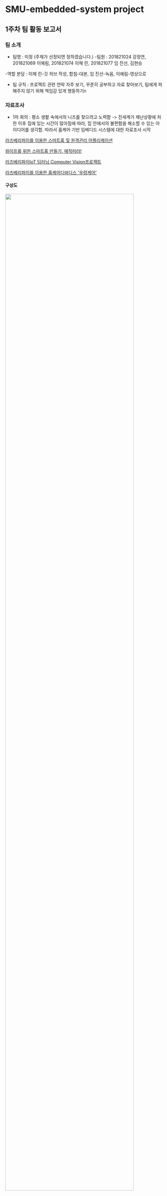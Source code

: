 # SMU-embedded-system project

## 1주차 팀 활동 보고서

### 팀 소개
- 팀명 : 미정 (주제가 선정되면 정하겠습니다.)
-팀원 : 201821024 강정연, 201821069 이예림, 201821074 이채 린, 201821077 임 진선,  김현승

 -역할 분담 : 이채 린-깃 허브 작성, 합침-대본, 임 진선-녹음, 이예림-영상으로
- 팀 규칙 : 프로젝트 관련 연락 자주 보기, 꾸준히 공부하고 자료 찾아보기, 팀에게 피해주지 않기 위해 책임감 있게 행동하기n

### 자료조사
* 1차 회의 : 평소 생활 속에서의 니즈를 찾으려고 노력함 -> 전세계가 재난상황에 처한 이후 집에 있는 시간이 많아짐에 따라, 집 안에서의 불편함을 해소할 수 있는 아이디어를 생각함.
따라서 홈케어 기반 임베디드 시스템에 대한 자료조사 시작


[라즈베리파이를 이용한 스마트홈 및 원격관리 어플리케이션](https://1d1cblog.tistory.com/m/45)

[와이프를 위한 스마트홈 만들기, 매직미러!](https://youtu.be/0h0ULAXlm7w)

[라즈베리파이IoT 딥러닝 Computer Vision프로젝트](https://www.youtube.com/watch?v=6oBZPW8spgA)

[라즈베리파이를 이용한 홈케어디바디스 '우렁케어'](https://github.com/wjrmffldrhrl/UleungCare)

#### 구상도

<img src="https://user-images.githubusercontent.com/62593236/92331952-1b8a0b80-f0b5-11ea-8da9-a95e5b7da5ed.png" width="90%"></img>

* 문제점 : 홈케어와 하드웨어를 접목시키는 것이 어려움. 무인자동차를 기반으로 한 자동화 로봇을 통해 집 안의 상태를 확인하고, 앱으로 데이터를 전달하여 사람에게 알려주면 
앱을 통해 집안의 사물을 제어할 수 있도록(에어컨키기, 제습기키기, 조명키기 등)하려했으나,  앱을 통해 사물을 제어하는 기술의 성공가능성에 대한 의문점을 갖게 됨. 또, 로봇의 필요성에 대한 의문점이 생김( 집안의 상태를 알려준 뒤, 그 다음의 액션이 딱히 떠오르지않음). 홈케어와 하드웨어의 접목 외에 다른 아이디어를 생각해보기로하여 2차 회의 시작.


* 2차 회의 : 코로나 상황이 심각해짐에 따라 이 생활 속의 니즈가 떠오름. 아직 마스크를 필수로 챙겨야 하는 생활이 익숙치 않기 때문에
나이가 드신 분들을 포함한 많은 사람들이 마스크를 두고 나가 밖에서 급하게 새 마스크를 사는 일이 빈번하게 발생함.
이제 코로나는 빠른시일내에 사라지기 어려운 상황으로 보여짐으로 생활 속에서의 대처가 자연스러워짐.

#### 구상도 

<img src="https://user-images.githubusercontent.com/62593236/92330566-d6f97280-f0aa-11ea-99cc-64b3d537cc5f.png" width="90%"></img>

신발장 벽에 부착된 대시보드디바이스와 마스크 살균기 박스, 손소독제로 구성되어 있음.

외출 시 열감지 센서에 사람이 인식되면 대시보드에서 '마스크를 착용하세요'라는 멘트가 나오도록 설정하고, 
똑같이 집에 들어오는 것이 인식되면 대시보드에서 '소독제를 사용한 후 마스크를 살균기에 넣으세요'라는 멘트가 나오도록 설정할 것임.
대시보드에는 이 외에도 수동으로 살균기가 작동하도록 버튼이 제작돼있고, 코로나 관련 소식을 담아놓도록 제작할 것임.
(위는 초기 구상도이며, 기능을 더 추가하고 구체화 할 것임. 좀 더 시간을 들이면 더 나은 아이디어가 나올 것으로 예상됨.)

* 문제점 : 취지나 아이디어는 좋으나 프로젝트의 난이도가 쉬운 것 같음. 좀 더 난이도 있게 하고싶은 아쉬움이 남음.

기타 아이디어 : 미리 앱으로 등록한 내 커피 레시피를 얼굴인식을 통해 취향에 맞는 커피를 제조해주는 기계 (가정, 직장 등등에서 사용가능)

### 주제선정
후보
1. 홈케어 디바이스
2. 얼굴인식 기반 커피머신
3. 코로나 깜빡이 디바이스
(교수님의 조언이 필요합니다.)

### 회의과정

회의는 디스코드 프로그램 사용.

<img src="https://user-images.githubusercontent.com/62593236/92319405-bb627d80-f052-11ea-8499-92e8e4e24914.png" width="90%"></img>


## 2주차 팀 활동 보고서
-역할 분담 : 이채린 – 대본 작성, 이예림 – 자료조사 및 깃 허브 작성, 임진선 – 발표 영상 녹음, 김현승 – 자료조사 및 깃 허브 작성, 강정연 – 자료조사 및 깃 허브 작성 .

### 주제 선정
1주차에서 나온 얼굴인식 기반 커피머신 아이디어에서 기술적인 어려움과 구체적인 아이디어 구상에서 어려움을 겪어 이와 비슷한 새로운 아이디어 구상.

1번째 주제 : 1차 회의에서는 딥러닝을 기반으로 한 카메라로 사람 얼굴을 인식해 표정과 감정을 데이터로 받아들여 라즈베리파이로 데이터를 각각 분석해 그에 맞는 음료를 추천 및 뽑아주는 임베디드 시스템 설계. 음료 제작 기계는 아두이노를 사용해서 제작

구상도 

<img src="https://user-images.githubusercontent.com/70967826/93000087-e1ab8000-f560-11ea-87fd-2e28bfa5ca1a.png" width=70%></img>

### 자료 조사 

[파이썬 강좌 – 딥러닝으로 표정 인식하기](https://m.blog.naver.com/roboholic84/221633210887)

[얼굴 표정인식을 통한 사용자 감정 케어](https://ausome.tistory.com/6)

[라즈베리파이를 이용한 칵테일 제조기 알콜램프](https://youtu.be/WO7iVxId79U)

[라즈베리파이를 이용한 칵테일 제조기 알콜램프](http://eswcontest.or.kr/bbs/download.php?tbl=award&no=1411)

### 문제점
카메라로 사람 얼굴을 인식한 뒤 딥러닝을 통한 표정 인식 과정에서 다양한 표정을 성공적으로 데이터화 하는 기술의 성공가능성에 대한 의문점을 가짐. 

2번째 주제 : 라즈베리파이를 이용해 취향과 기호에 맞게 음료를 제조할 수 있는 기계와 그 기계를 직접 제어할 수 있는 어플리케이션 제작. 추가로 단순 음료 제조뿐만 아니라 원하는 레시피를 직접 입력하는 기능이나 원하는 시간에 맞춰 음료를 제조할 수 있는 예약 기능 등과 같은 기능 추가

구상도 

<img src="https://user-images.githubusercontent.com/70967826/93000083-dd7f6280-f560-11ea-96bb-edbb70e09a47.png" width=70%></img>
<img src="https://user-images.githubusercontent.com/70967826/93000085-e112e980-f560-11ea-874e-89cb617a038d.png" width=70%></img>
<img src="https://user-images.githubusercontent.com/70967826/93000086-e112e980-f560-11ea-921c-80cf74452647.png" width=70%></img>

### 자료 조사 

[라즈베리파이와 어플을 이용한 임베디드 시리얼 제조기](https://www.youtube.com/watch?v=iAL7O1oMXZU&feature=youtu.be)

[라즈베리파이 서브모터 음료 디스펜서](https://www.youtube.com/watch?v=Va_HRMmJt-g)

[Rasberry Pi Smart Bartender](https://youtu.be/2DopvpNF7J4)

[라즈베리파이 컨트롤러 자동 드링크 바텐더 분배](https://ko.howtodogood.com/49472-Raspberry-pi-Controller-Automatic-Drink-Dispensing-66)

[Make your own crude Cocktail Machine](https://www.youtube.com/watch?v=Z7GkGeZrb2Y)

[Cocktails based on your mood created by a Raspberry Pi bartender](https://www.youtube.com/watch?v=8q_5STFzJ6c)

문제점 : 부족한 기능 구성. 그러므로 복잡하고 높은 수준의 난이도에 맞는 추가적인 아이디어 구상이 필요함


### 회의 과정

회의는 디스 코드 프로그램 사용


## 3주차 팀 활동 보고서

- 역할분담 : 이채린,이예림 - 깃허브 작성, 강정연 - 대본작성, 임진선 - 녹음 및 영상제작

- 회의내용 

 2주차 회의에서 나왔던 2개의 주제와 2주차 보고서에 대한 교수님의 피드백을 바탕으로 최종 작품회의를 진행하였습니다.
 회의 중 ① 딥 러닝과 어플 또는 모니터를 만드는 계획과 ② 어플과 라즈베리 파이를 사용하여 기계를 만드는 계획 인 주제가 나 왔습니다. 
주제들의 기능성 이랑 난이도 체계를 고려해 주제를 선정 하여 아래와 같은 계획으로 진행할 예정입니다.

 카메라로 표정을 인식하는 딥 러닝 기술을 표정 정보를 받아옴. 
받아온 정보를 직접 제작한 어플에 전송함.
 1. 딥러닝을 통해 받아온 표정인식 정보
 2. 나이
 3. 성별
 4. 현재 날씨 등등
 표정인식 정보외에 위와같은 정보를 사용자로부터 받아 어플에 저장한 뒤, 데이터 통계를 통해 음료를 추천해준다.
 추천해준 음료를 기계가 라즈베리파이를 사용하여 만든 기계로 제조해준다.
 
 ### 전체 흐름도 예시
 
 어플에 있는 두 가지 선택지 중 자신이 원하는 기능을 선택한다.
 
 만약 내가 내 레시피에 따른 음료를 만들고싶다면, choosing a recipe 를 누르고 2주차 보고서에 있는 구상도에 맞춰 진행하면 된다.
 
 <img src="https://user-images.githubusercontent.com/62593236/93715219-0c21bc80-fba3-11ea-9674-30b6f742edd9.png" width="30%"></img>
 
 만약 추천음료를 받고싶다면 recommend drinks를 누르고 기계에 부착된 카메라에 얼굴을 갖다댄다. 
 
 <img src="https://user-images.githubusercontent.com/62593236/93715301-763a6180-fba3-11ea-8b15-086fc508d50f.png" width="40%"></img>
 
 얼굴이 인식되어 표정분석 결과가 어플에 띄워지면 설문을 진행하고 save를 누르면 추천음료가 나온다.
 
 <img src="https://user-images.githubusercontent.com/62593236/93715374-d7facb80-fba3-11ea-8978-95c7e3c77a20.png" width="70%"></img>

 ### 역할 분담 및 계획

- 역할 분담 : 딥러닝 - 강정연, 김현승  /  기계제조 - 이예림, 임진선  /  어플 - 이채린

1. 딥러닝 : 라즈베리파이와 카메라를 연결해 사용자의 얼굴을 데이터로 받아들이는 것을 할 계획입니다.
2. 기계제작 : 라즈베리파이를 사용해 음료를 제조할 수 있는 기계를 만들 계획입니다.
3. 어플 : 전체적인 어플 틀을 만들어 딥러닝 정보를 가져올 수 있게 만들 계획입니다.

 

### 회의 과정
회의는 디스코드 프로그램 사용

# 4주차 팀 활동 보고서

- 역할 분담 : 깃허브작성 - 김현승, 대본 작성 - 이예림,  녹음 및 영상 제작 - 임진선

## 팀 구성

팀명 : Make your drinks(팀장 : 이채린)

딥러닝 - 강정연, 김현승

기계 제조 - 임진선, 이예림

어플 - 이채린

## 회의 내용

1. 음료는 아이스 아메리카노, 바닐라 라떼, 헤이즐넛 라떼, 아이스티, 포도주스, 오렌지주스로 7종류의 음료로 결정하였습니다.
총 필요한 재료는 커피 원액, 아이 스티 원액, 물, 우유, 헤이즐넛 시럽, 바닐라 시럽, 포도 주스, 오렌지 주스가있습니다.

2. 기계 제작시 아두이노와 라즈베리파이 둘 중 무엇을 사용할지 고민하다 회의 결과 라즈베리파이를 사용하기로 했다.
이 기계를 개인용으로 사용할지 상업용으로 사용할지 회의했는데 상업용으로 사용하기로 결정이 났다.

3. 2주차에서 다뤘던 시간예약을 활용하는 기능은 사용하지 않기로 결정했다.


## 이번 주 활동 내용
### 딥러닝

1.라즈베리파이 설치
sd카드에 https://www.raspberrypi.org/downloads/ 링크에서 다운받은 라즈베리파이os 설치
sd카드를 라즈베리파이3 모델에 꽂아준 뒤 라즈베리파이와 컴퓨터용 모니터를 hdmi로 연결

2.라즈베리파이 웹캠 연결

<img src="https://user-images.githubusercontent.com/70967826/94369747-911e5000-0126-11eb-821b-10bd56809e44.png" width=50%></img>

라즈베리파이 웹캠을 usb로 연결 후 fswebcam명령어를 이용해 사진촬영 동작 코드 작성

<img src="https://user-images.githubusercontent.com/70967826/94369771-b612c300-0126-11eb-991f-875450fd06e4.png" width=50%></img>

라즈베리파이와 웹캠을 위 와 같은 명령어로 촬영한 사진

3.opencv 설치

실시간 동영상 촬영과 촬영 하는 동시에 얼굴을 인식하기 위한 opencv 프로그램 설치

http://makeshare.org/bbs/board.php?bo_table=raspberrypi&wr_id=92

위 링크에 나온 내용을 토대로 opencv설치

<img src="https://user-images.githubusercontent.com/70967826/94369779-c034c180-0126-11eb-99f2-0e8f9701e06e.png" width=50%></img>

opencv가 정상적으로 설치됬는지 확인

### 기계 제조

기계 제작에 필요한 재료들을 생각해본 후 교수님께 재료들을 어떤 방법으로 구매할 수 있는지 피드백을 구함

### 어플

앱 로딩화면이 2초 나타난 후 메인페이지 화면으로 이동

<img src="https://user-images.githubusercontent.com/70967826/94380278-e03ca300-016f-11eb-8733-66ea4765b4de.png" width=30%></img>

구상도대로 음료 추천받기와 직접 제조하기 버튼을 만들어 사용자에게 선택할 수 있게 함 firebase와 app을 연동시켜놓았음.

<img src="https://user-images.githubusercontent.com/70967826/94380288-eaf73800-016f-11eb-85e0-3bec4d86b568.png" width=30%></img>


## 다음 주 활동 계획
### 딥러닝
라즈베리파이와 opencv 프로그램을 이용해 동영상 촬영 및 얼굴인식 기능 구현
### 기계 제조
기계제작팀은 여태까지 회의했던 내용을 토대로 구상도를 구상해 그려보고, 기계제작에 필요한 재료와 부품들을 찾아본 후 다음 회의를 통해 구체적인 구상도를 구상한 후 제작에 필요한 재료와 부품들을 찾아 목록을 만들어 교수님께 제출할 계획입니다.
### 어플
설문조사 폼 구성 및 안드로이드와 파이어베이스 연결하여 데이터 저장

## 5주차 팀 활동 보고서

- 역할 분담 : 강정연 - 깃허브작성, 이채린 - 대본작성, 김현승 -발표 녹음 및 영상 제작

## 회의 내용
 1. 기계 구상 과정에서 음료 제어에 사용할 부품에 대한 두 가지 방안 고려.
  - 워터 펌프를 이용한 제어 : 아두이노 워터 펌프를 쉽게 제어하기 위한 아두이노 모터 드라이브 사용. 모터 드라이버 제어를 위한 코딩과 그 후 모터와 기압차를 이용해 아두이노
                             워터 펌프를 통해 음료를 빨아들이는 방법 구상. 워터 펌프에 관한 정확한 부품 종류와 가격에 대한 추가적인 조사 예정
                             
  - 서보 모터를 위한 제어 : 음료 배출구를 호스로 제작한 뒤, 아두이노 서보 모터의 움직임을 제어할 수 있는 코드를 작동해 호스 제어. 정상적인 음료 배출을 위한 호스와 
                          서보 모터의 결합 방법 구상 예정.
                          
 2. 라즈베리파이와 카메라의 정상적인 작동에 계속해서 문제가 생기기 때문에 문제 해결을 위한 추가적인 방법 모색과 추가로 필요한 부품을 구매해 라즈베리파이 환경구축에
    지장이 없도록 노력 필요.

 3. 위 두 내용에서 추가로 구매가 필요하다고 생각이 되는 부품 정리.(라즈베리파이캠,랜 케이블, 아두이노 서보 모터, 아두이노 워터 펌프, 아두이노 모터 드라이버.. 등)

## 이번 주 활동 내용

### 어플

- 음료 레시피 선택을 위한 폼 구성 및 안드로이드와 파이어베이스를 연결하여 데이터 저장이 가능하도록 제작.

<img src="https://user-images.githubusercontent.com/70554317/95019739-17e0a900-06a2-11eb-9cd5-014b5cd5db97.png" width=30%></img>

음료 종류별로 버튼을 설정하여 페이지마다 자신이 원하는 레시피를 제조할 수 있도록 제작.

<img src="https://user-images.githubusercontent.com/70554317/95019767-39419500-06a2-11eb-95fd-f81e29d13351.png" width=30%></img>

음료 카테고리를 선택한 뒤 음료 제조에 필요한 물과 커피원액의 입력 및 사람마다 데이터 저장을 위한 이름을 입력할 수 있도록 제작 ,
그 후 start버튼을 누르면 기계가 작동하도록 제작.

<img src="https://user-images.githubusercontent.com/70554317/95019780-465e8400-06a2-11eb-8fe5-6c471b4878bc.png" width=30%></img>

위에서 입력한 정보들을 버튼을 누름과 동시에 Firebase Realtime database에 데이터가 저장되도록 설정.     

### 딥러닝

- 라즈베리파이와 웹캠을 연결해 웹캠이 사람 얼굴을 찾아 얼굴만 인식이 가능하도록 가동.

<pre>
$ sudo apt-get install git
$ git clone https://github.com/insung3511/OpenCV_Face_detection_code.git
$ cd openCV_Face_detection_code/openCV_EYE/
$ python face_eye_detection.py
</pre>
</br>

웹캠과 정상적으로 연결된 라즈베리파이에 명령어로 소스를 가져오기위한 프로그램을 sudo apt-get install git로 다운로드.
git clone명령어로 웸캡 작동을 위한 소스 프로그램을 가져와 로컬에 복사본을 생성.
opencv프로그램을 python을 이용하여 카메라가 사람 얼굴을 인식하도록 실행.

(라즈베리파이 작동 환경에서 문제가 생겨  연결 문제를 해결한 뒤 활동 과정과 활동 사진 캡처가 불가능하여 추후에 재업로드 예정)

### 기계 제조

- 구체적인 구상도 제작과 그에 관한 부품 조사와, 각 부품에 따른 기능 구상

<img src="https://user-images.githubusercontent.com/70554317/95021237-bcff7f80-06aa-11eb-8320-2e4af7897c96.jpg" width=90%></img>

아두이노 워터 펌프를 이용해 음료가 담긴 병에서 기압차와 모터를 이용해 음료를 배출해내는 방법 구상.

<img src="https://user-images.githubusercontent.com/70554317/95021271-f9cb7680-06aa-11eb-8d5a-44f254b6435e.jpg" width=80%></img>

아두이노 서보 모터를 이용한 호스제어를 통해 음료 배출을 제어하는 방법 구상.

제품 구매 시 서보 모터와 워터 펌프 두가지를 다 구매해 각각 제작후 가동해본뒤, 기계 작동에 지장이 없는쪽으로 부품을 선택해 제작 예정.

## 6주차 팀 보고서

- 역할 분담 : 강정연 - 깃허브작성, 김현승 - 대본작성, 임진선 -발표 녹음 및 영상 제작

## 이번주 활동 

### 딥 러닝

- 딥 러닝에서의 정상적인 데이터셋 활동이 시작되면 그에 맞춰 데이터를 받아올 수 있는 방법 연구 예정.

정상적인 프로그램 설치를 위해 기본적으로 라즈베리파이 업데이트 및 업그레이드를 해줌.

<pre>
$ sudo apt-get update
$ sudo apt-get upgrade
</pre>
</br>

웹 서버로부터 Miniconda3 설치 프로그램 콘텐츠를 가져오기 위해 wget명령어를 사용해 Miniconda3 설치 프로그램 패키지 다운.

<pre>
$ wget http://repo.continuum.io/miniconda/Miniconda3-latest-Linux-armv7l.sh
</pre>
</br>

md5sum명령어를 이용하여 다운로드한 파일의 이상유무 확인.

<pre>
$ sudo md5sum Miniconda3-latest-Linux-armv7l.sh
</pre>
</br>

다운받은 Miniconda3 설치 프로그램 실행하여 Miniconda3 설치(설치 파일 경로 = /home/pi/miniconda3).

<pre>
$ sudo /bin/bash Miniconda3-latest-Linux-armv7l.sh
</pre>
</br>

설치가 완료된 후 nano 편집기로 Miniconda3 실행파일에 들어감(본 파일의 끝에 export PATH="/home/pi/miniconda3/bin:$PATH" 추가).

<pre>
$ sudo nano /home/pi/.bashrc
</pre>
</br>

실행파일 실행.

<pre>
$ source ~/.bashrc
</pre>
</br>

conda --version을 입력해 정상적으로 설치 되었음을 확인.

![2020-10-11-235521_631x449_scrot](https://user-images.githubusercontent.com/70554317/95682567-d2cbf200-0c20-11eb-901e-dd49ec462439.png)

- 아나콘다 설치 후 실행 과정에서 이전에 설치한 opencv프로그램 작동이 안됨, 그 이유가 웸캠 실행에 필요한 파이썬 버전이 아나콘다와 opencv 서로 안맞음. 이 문제 해결 완료 후 본격적인 딥 러닝 활동 시작 예정.

### 기계 제조

- 음료 제조 기계에 필요한 구상 완성과 그에 맞는 부품 구매. 

<img src="https://user-images.githubusercontent.com/70554317/95021237-bcff7f80-06aa-11eb-8320-2e4af7897c96.jpg" width=90%></img>

<img src="https://user-images.githubusercontent.com/70554317/95021271-f9cb7680-06aa-11eb-8d5a-44f254b6435e.jpg" width=80%></img>

부품 목록(표기된 가격은 배송비가 포함되어 있는 가격이 아닙니다.)

부품 | 상세 | 가격 | 참고 
---- | ---- | ---- | ----
우드락 | 5T 60x90cm 10장 비접착 1개 | 15000원 | https://smartstore.naver.com/dnara/products/2309183053
우드락본드 | 2개 | 2400원 | https://smartstore.naver.com/dnara/products/2478819744
하드보드지 | 2절지 5장 1개 | 7500원 | https://smartstore.naver.com/dnara/products/2441815695
워터펌프 & 실리콘 호수 | (옵션선택) 흡입구, 토출구호스 둘 다  1m(d5 X D8 X 1.5T) 1개 | 15,950원 | https://www.devicemart.co.kr/goods/view?no=1326767
서보모터 | 1개 | 6800원 | http://m.techshenzhen.com/goods/goods_view.php?goodsNo=1000000605
글루건 & 글루스틱 | GR-20 글루건 1개 7.3 투명 (10개/26cm)  1개 | 7300원 | https://daisomall.co.kr/shop/goods_view.php?id=0001763633&cid=&depth=&search_text=%EA%B8%80%EB%A3%A8%EA%B1%B4

- 본 부품들이 도착한 뒤 본격적인 기계 제조에 앞서 본 부품들의 작동 원리와 작동을 위한 지식과 정보를 찾아보고 공부할 예정.

### 어플

- 음료 선택을 위한 폼 구성에서 추가로 메뉴 구성.

<img src="https://user-images.githubusercontent.com/70554317/95695215-e30bbd80-0c70-11eb-9bf5-9f9b4ca25a42.png" width=30%></img>

<img src="https://user-images.githubusercontent.com/70554317/95695236-059dd680-0c71-11eb-865b-9fc8c128412c.png" width=30%></img>

<img src="https://user-images.githubusercontent.com/70554317/95695246-11899880-0c71-11eb-8872-3e132aef05f0.png" width=30%></img>

<img src="https://user-images.githubusercontent.com/70554317/95695252-19e1d380-0c71-11eb-9264-01618b543584.png" width=30%></img>

- 딥 러닝에서의 정상적인 데이터셋 활동이 시작되면 그에 맞춰 데이터를 받아올 수 있는 방법 연구 예정.


## 7주차 팀 보고서

 - 역할 분담 : 이예림 - 깃허브작성, 강정연 - 대본작성, 임진선 - 발표 녹음 및 영상 제작

## 이번주 활동

### 딥 러닝
 - 라즈베리파이와 노트북 랜선연결을 시도하였음.
 - 딥 러닝에 필요한 라이브 코드와 딥 러닝에 필요한 통계 데이터와 문서를 공유하기 위해 라즈베리파이에 jupyter notebook 설치하였음.

설치에 필요한 라즈베리파이 업데이트를 해줌.

<pre>
$ sudo apt-get update
</pre>
</br>

설치에 필요한 python 라이브러리들을 설치해줌.
또한, pip도 최신버전으로 업그레이드까지 해준 뒤 재부팅을 해줌.

<pre>
$ sudo apt-get install python3-matplotlib -y
$ sudo apt-get install python3-scipy -y
$ sudo pip3 install --upgrade pip
$ sudo reboot
</pre>
</br>

재부팅이 완료되면 pip를 이용하여  jupyter notebok을 설치해줌.

<pre>
$ sudo pip3 install jupyter
</pre>
</br>

jupyter notebook 실행을 위한 명령어를 입력해줌. (라즈베리파이의 ip주소는 ifconfig명령어로 확인)
실행할 때 ip주소를 지정해주고 ssh 연결 상태이므로 "--no-browser" 플래그를 통해 인터넷 창이 켜지지 않도록 함.
그렇지 않으면 display관련 에러가 나면서 jupyter notebook이 꺼짐

<pre>
$ jupyter-notebook --ip="라즈베리파이 ip 주소" --no-browser
</pre>
</br>

위의 명령어를 입력하면 다음과 같은 내용이 출력됨

<pre>
[I 11:42:23.596 NotebookApp] Writing notebook server cookie secret to /run/user/1000/jupyter/notebook_cookie_secret
[I 11:42:33.408 NotebookApp] Serving notebooks from local directory: /home/pi
[I 11:42:33.409 NotebookApp] The Jupyter Notebook is running at:
[I 11:42:33.409 NotebookApp] 
http://192.168.0.17:8888/?token=4aaf5f14fa5d7c93bb0c49c16ae3d0af5d106ea465a2e771
[I 11:42:33.409 NotebookApp] Use Control-C to stop this server and shut down all kernels (twice to skip confirmation).
[C 11:42:33.431 NotebookApp]

    To access the notebook, open this file in a browser:
        file:///run/user/1000/jupyter/nbserver-9071-open.html
    Or copy and paste one of these URLs:
        http://192.168.0.17:8888/?token=4aa**********
</pre>
</br>

http://192.168.0.17:8888/?token=4aaf5f14fa5d7c93bb0c49c16ae3d0af5d106ea465a2e771
부분에 해당하는 URL로 들어가면 jupyter notebook이 실행됨.

![image](https://user-images.githubusercontent.com/70791411/96401969-c0008100-120f-11eb-968f-eb2d70b4a4cb.png)


 - 라즈베리파이와 휴대폰을 서로 스트리밍 하기위해 uv4l프로그램을 라즈베리파이에 설치할 예정.
 - 라즈베리파이와 노트북 랜선 연결을 계속 시도해볼 예정

### 기계 제조
 - 두 개의 구상도 중 워터펌프를 사용하여 기계를 제조하는 구상도로 확정하였고 라즈베리파이를 이용하여 워터펌프를 제어하여 기계를 제작하는 것으로 확정함.

![기계구상도도안1](https://user-images.githubusercontent.com/70791411/96402133-15d52900-1210-11eb-9687-0fe3f9599563.jpg)

 - 기계 제조에 앞서 라즈베리파이를 사용하여 워터펌프를 제어할 수 있는 방법과 지식, 정보에 대해 찾아보고 공부할 예정.

### 어플

핸드폰에서 카메라를 스트리밍 하기위해 라즈베리파이에 uv4l 드라이버를 설치함. (아래 코드는 설치코드)

<pre>
$ sudo apt-get install uv4l uv4l-raspicam
$ sudo apt-get install uv4l-raspicam-extras
</pre>
</br>

서비스를 시작 및 종료하는 명령어

시작하는 명령어

<pre>
$ sudo service uv4l_raspicam restart
</사전>
</pre>

원하는 옵션으로 시작하는 명령어

<pre>
$ uv4l —driver raspicam —auto-video_nr —width 640 —height 480 —encoding jpeg
</사전>
</pre>

강제종료하는 명령어

<pre>
$ sudo pkill uv4l
</pre>
</br>

스트리밍 서버를 위한 패키치를 설치함

<pre>
$ sudo apt-get install uv4l-server uv4l-uvc uv4l-xscreen uv4l-mjpegstream uv4l-dummy uv4l-raspidisp
</pre>
</br>

안드로이드 스튜디오에 웹뷰 추가해서 
http://라즈베리파이주소/stream/video.mjpeg 에 들어가면 카메라가 보고있는 화면이 뜸.

 - 안드로이드 핸드폰을 전달받아 안드로이드 핸드폰에 만든 앱을 연결 해보고 연결 시키기 등을 해볼 예정.

## 8주차 팀 보고서

### 딥 러닝

- 휴대폰 안드로이드와 아즈베리파이의 웹캠을 실시간 스트리밍 시키기 위해 라즈베리파이에 uv4l프로그램 설치.

uv4l프로그램 버전 설정을 위한 명령어 입력.
<pre>
$ curl http://www.linux-projects.org/listing/uv4l_repo/lpkey.asc | sudo apt-key add -
</pre>
<br>

sources.list 파일에 다음을 추가.
<pre>
$ sudo nano /etc/apt/sources.list
// 아래 내용 추가
deb http://www.linux-projects.org/listing/uv4l_repo/raspbian/stretch stretch main
</pre>
<br>

소스를 바꿔주었으므로 전체적인 시스템 update 진행.
<pre>
$ sudo apt-get update
</pre>
<br>

uv4l 설치.
<pre>
$ sudo apt-get install uv4l uv4l-raspicam
</pre>
<br>

드라이버 로드를 위한 패키지 설치.
<pre>
$ sudo apt-get install uv4l-raspicam-extras
</pre>
<br>

서비스 시작 및 종료 명령어.
<pre>
// 시작
$ sudo service uv4l_raspicam restart
// 원하는 옵션으로 시작
$ uv4l —driver raspicam —auto-video_nr —width 640 —height 480 —encoding jpeg   
// 강제종료
$ sudo pkill uv4l      
</pre>
<br>

스트리밍 서버를 위한 패키지 설치.
<pre>
$ sudo apt-get install uv4l-server uv4l-uvc uv4l-xscreen uv4l-mjpegstream uv4l-dummy uv4l-raspidisp     
</pre>
<br>


웹캠관련 명령어.
<pre>
// 펌웨어 업데이트하기
$ sudo rpi-update
// 웹캠이 인식됐는지 확인하기
$ v4l2-ctl -V
// uv4l로 웹캠화면 한번 찍기
$ dd if=/dev/video0 of=snapshot.jpeg bs=11M count=1  
</pre>
<br>

웹에서 스트리밍 하기 위해서는 "http://라즈베리파이ip:8080"으로 접속(파이캠은 8080, 웹캠은 8090).
위 과정에서 설치하기이전 라즈베리파이캠을 인식 시켜야 되는데 라지브레파이캠 인식 불가로 프로그램 실행하지 못하였음.

### 기계 제조

- 이전에 주문한 부품 수령 및 확인.
- 본격적인 제조에 앞서 구체적인 원리와 정보 등 공부 예정.

### 어플

- 어플 제작에 요구되는 환경과 다른 활동과의 진도가 맞지 않아 추가적인 활동 진해하지 못하였음. 
- 추가로 어플의 전체적인 폼 디자인 구성과 세부적인 요소 구상 예정

시험기간으로 인해 많은 양의 활동을 못하였음. 다음 주 부터 빠른 속도로 프로젝트 진행 예정. 
